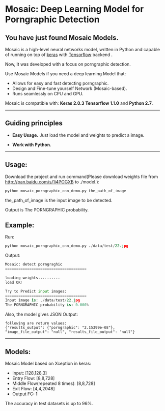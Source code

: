 
# Mosaic: Deep Learning Model for Porngraphic Detection


## You have just found Mosaic Models.

Mosaic is a high-level neural networks model, written in Python and capable of running on top of [keras](https://github.com/fchollet/keras) with [Tensorflow](https://github.com/tensorflow/tensorflow) backend . 

Now, It was developed with a focus on porngraphic detection. 

Use Mosaic Models if you need a deep learning Model that:

- Allows for easy and fast detecting porngraphic.
- Design and Fine-tune yourself Network (Mosaic-based).
- Runs seamlessly on CPU and GPU.

Mosaic is compatible with: __Keras 2.0.3__   __Tensorflow 1.1.0__ and __Python 2.7__.


------------------


## Guiding principles

- __Easy Usage.__ Just load the model and weights to predict a image.

- __Work with Python__. 


------------------


## Usage:

Download the project and run command(Please download weights file from http://pan.baidu.com/s/1i4POGXB to ./model.):

```python
python mosaic_porngraphic_cnn_demo.py the_path_of_image

```
the_path_of_image is the input image to be detected.


Output is The PORNGRAPHIC probability.

## Example:

Run:
```python
python mosaic_porngraphic_cnn_demo.py ./data/test/22.jpg

```

Output:
```python
Mosaic: detect porngraghic
=====================================

loading weights..........
load OK!

Try to Predict input images:
=====================================
Input image is: ./data/test/22.jpg
The PORNGRAPHIC probability is: 0.000% 
```

Also, the model gives JSON Output:
```
following are return values:
{"results_output": {"porngraphic": "2.15399e-08"}, "image_file_output": "null", "results_file_output": "null"}
```
------------------


## Models:

Mosaic Model based on Xception in keras:

- Input: [128,128,3]
- Entry Flow: [8,8,728]
- Middle Flow(repeated 8 times): [8,8,728]
- Exit Flow: [4,4,2048]
- Output FC: 1

The accuracy in test datasets is up to 96%.





